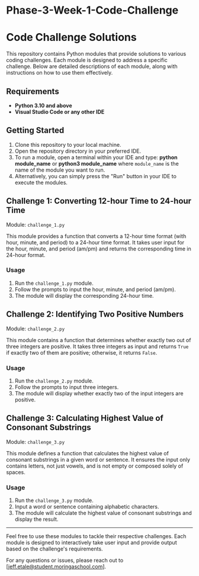 # Phase-3-Week-1-Code-Challenge

# Code Challenge Solutions

This repository contains Python modules that provide solutions to various coding challenges. Each module is designed to address a specific challenge. Below are detailed descriptions of each module, along with instructions on how to use them effectively.

## Requirements

* **Python 3.10 and above**
* **Visual Studio Code or any other IDE**

## Getting Started

1. Clone this repository to your local machine.
2. Open the repository directory in your preferred IDE.
3. To run a module, open a terminal within your IDE and type:
   **python module_name**
         or
   **python3 module_name**
where `module_name` is the name of the module you want to run.
4. Alternatively, you can simply press the "Run" button in your IDE to execute the modules.

## Challenge 1: Converting 12-hour Time to 24-hour Time

Module: `challenge_1.py`

This module provides a function that converts a 12-hour time format (with hour, minute, and period) to a 24-hour time format. It takes user input for the hour, minute, and period (am/pm) and returns the corresponding time in 24-hour format.

### Usage

1. Run the `challenge_1.py` module.
2. Follow the prompts to input the hour, minute, and period (am/pm).
3. The module will display the corresponding 24-hour time.

## Challenge 2: Identifying Two Positive Numbers

Module: `challenge_2.py`

This module contains a function that determines whether exactly two out of three integers are positive. It takes three integers as input and returns `True` if exactly two of them are positive; otherwise, it returns `False`.

### Usage

1. Run the `challenge_2.py` module.
2. Follow the prompts to input three integers.
3. The module will display whether exactly two of the input integers are positive.

## Challenge 3: Calculating Highest Value of Consonant Substrings

Module: `challenge_3.py`

This module defines a function that calculates the highest value of consonant substrings in a given word or sentence. It ensures the input only contains letters, not just vowels, and is not empty or composed solely of spaces.

### Usage

1. Run the `challenge_3.py` module.
2. Input a word or sentence containing alphabetic characters.
3. The module will calculate the highest value of consonant substrings and display the result.

---

Feel free to use these modules to tackle their respective challenges. Each module is designed to interactively take user input and provide output based on the challenge's requirements.

For any questions or issues, please reach out to [jeff.etale@student.moringaschool.com].
